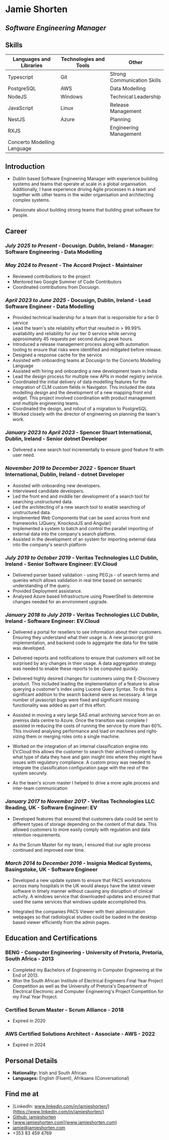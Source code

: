 # Jamie Shorten

## _Software Engineering Manager_

## Skills

| **Languages and Libraries** | **Technologies and Tools** | **Other**                   |
| --------------------------- | -------------------------- | --------------------------- |
| Typescript                  | Git                        | Strong Communication Skills |
| PostgreSQL                  | AWS                        | Data Modelling              |
| NodeJS                      | Windows                    | Technical Leadership        |
| JavaScript                  | Linux                      | Release Management          |
| NestJS                      | Azure                      | Planning                    |
| RXJS                        |                            | Engineering Management      |
| Concerto Modelling Language |                            |                             |

## Introduction

- Dublin based Software Engineering Manager with experience building systems and teams that operate at scale in a global organisation. Additionally, I have experience driving Agile processes in a team and together with other teams in the wider organisation and architecting complex systems.

- Passionate about building strong teams that building great software for people.

## Career

### _July 2025 to Present_ - **Docusign. Dublin, Ireland** - Manager: Software Engineering - Data Modelling

### _May 2024 to Present_ - **The Accord Project** - Maintainer

- Reviewed contributions to the project
- Mentored two Google Summer of Code Contributors
- Coordinated contributions from Docusign.

### _April 2023 to June 2025_ - **Docusign, Dublin, Ireland** - Lead Software Engineer - Data Modelling

- Provided technical leadership for a team that is responsible for a tier 0 service
- Lead the team's site reliability effort that resulted in > 99.99% availability and reliability for our tier 0 service while serving approximately 45 requests per second during peak hours.
- Introduced a release management process along with automation tooling to ensure that risks were identified and mitigated before release.
- Designed a response cache for the service
- Assisted with onboarding teams at Docusign to the Concerto Modelling Language
- Assisted with hiring and onboarding a new development team in India
- Lead the design process for multiple new APIs in model registry service.
- Coordinated the initial delivery of data modelling features for the integration of CLM custom fields in Navigator. This included the data modelling design and the development of a new mapping front end widget. This project involved coordination with product management and multiple engineering teams.
- Coordinated the design, and rollout of a migration to PostgreSQL
- Worked closely with the director of engineering on planning the team's work.

### _January 2023 to April 2023_ - **Spencer Stuart International, Dublin, Ireland** - Senior dotnet Developer

- Delivered a new search tool incrementally to ensure good feature fit with user need.

### _November 2019 to December 2022_ - **Spencer Stuart International, Dublin, Ireland** - dotnet Developer

- Assisted with onboarding new developers.
- Interviewed candidate developers.
- Led the front end and middle tier development of a search tool for searching unstructured data.
- Led the architecting of a new search tool to enable searching of unstructured data.
- Implemented Web Components that can be used across front end frameworks (JQuery, KnockoutJS and Angular)
- Implemented a system to batch and control the parallel importing of external data into the company's search platform.
- Assisted in the development of an system for importing external data into the company's search platform

### _July 2019 to October 2019_ - **Veritas Technologies LLC Dublin, Ireland** - Senior Software Engineer: EV.Cloud

- Delivered parser based validation - using PEG.js - of search terms and queries which allows validation in real time based on semantic understanding of the query.
- Provided Deployment assistance.
- Analysed Azure based Infrastructure using PowerShell to determine changes needed for an environment upgrade.

### _January 2018 to July 2019_ - **Veritas Technologies LLC Dublin, Ireland** - Software Engineer: EV.Cloud

- Delivered a portal for resellers to see information about their customers. Ensuring they understand what their usage is. A new javascript grid implementation, and backend code to aggregate the data for the table was developed.
- Delivered reports and notifications to ensure that customers will not be surprised by any changes in their usage. A data aggregation strategy was needed to enable these reports to be computed quickly.

- Delivered highly desired changes for customers using the E-Discovery product. This included leading the implementation of a feature to allow querying a customer's index using Lucene Query Syntax. To do this a significant addition to the search backend were as necessary. A large number of javascript bugs were fixed and significant missing functionality was added as part of this effort.

- Assisted in moving a very large SAS email archiving service from an on premiss data centre to Azure. Once the transition was complete I assisted in reducing the costs of running the service by more than 60%. This involved analysing performance and load on machines and right-sizing them or merging roles onto a single machine.

- Worked on the integration of an internal classification engine into EV.Cloud this allows the customer to search their archived content by what type of data they have and gain insight into where they might have issues with regulatory compliance. A custom proxy was needed to integrate the classification configuration page with the rest of the system securely.

- As the team's scrum master I helped to drive a more agile process and inter-team communication

### _January 2017 to November 2017_ - **Veritas Technologies LLC Reading, UK** - Software Engineer: EV

- Developed features that ensured that customers data could be sent to different types of storage depending on the content of that data. This allowed customers to more easily comply with regulation and data retention requirements.

- As the Scrum Master for my team, I ensured that our agile process continued and improved over time.

### _March 2014 to December 2016_ - **Insignia Medical Systems, Basingstoke, UK** - Software Engineer

- Developed a new update system to ensure that PACS workstations across many hospitals in the UK would always have the latest viewer software in timely manner without causing any disruption of clinical activity. A windows service that downloaded updates and ensured that used the same services that windows update accomplished this.

- Integrated the companies PACS Viewer with their administration webpages so that radiological studies could be loaded in the desktop based viewer efficiently from the admin pages.

## Education and Certifications

### **BENG - Computer Engineering** - University of Pretoria, Pretoria, South Africa - 2013

- Completed my Bachelors of Engineering in Computer Engineering at the End of 2013.
- Won the South African Institute of Electrical Engineers Final Year Project Competition as well as the University of Pretoria's Department of Electrical Electronic and Computer Engineering's Project Competition for my Final Year Project.

### **Certified Scrum Master** - Scrum Alliance - 2018

- Expired in 2020

### **AWS Certified Solutions Architect - Associate** - AWS - 2022

- Expired in 2024

## Personal Details

- **Nationality:** Irish and South African
- **Languages:** English (Fluent), Afrikaans (Conversational)

## Find me at

- [LinkedIn: www.linkedin.com/in/jamieshorten/](https://www.linkedin.com/in/jamieshorten/)
- [Github: jamieshorten](https://github.com/jamieshorten)
- [www.jamieshorten.com](www.jamieshorten.com)
- [jamie@jamieshorten.com](mailto:jamie@jamieshorten.com)
- +353 83 459 4769
